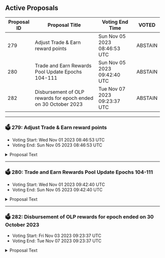 ## Active Proposals

| Proposal ID | Proposal Title | Voting End Time | VOTED |
|-------------|----------------|-----------------|-------|
| 279 | Adjust Trade & Earn reward points | Sun Nov 05 2023 08:46:53 UTC | ABSTAIN |
| 280 | Trade and Earn Rewards Pool Update Epochs 104-111 | Sun Nov 05 2023 09:42:40 UTC | ABSTAIN |
| 282 | Disbursement of OLP rewards for epoch ended on 30 October 2023 | Tue Nov 07 2023 09:23:37 UTC | ABSTAIN |

---

### 🗳 279: Adjust Trade & Earn reward points
- Voting Start: Wed Nov 01 2023 08:46:53 UTC
- Voting End: Sun Nov 05 2023 08:46:53 UTC

<details>
<summary>Proposal Text</summary>
 
This proposal, if passed, will adjust the Trade & Earn reward points for the epoch that ended on Oct 25.

The reward points for the following addresses will be adjusted to zero: inj1mqykgk8glnfevlu7xl0equkaq77djzm2n0g3zp

The community has presented evidence that these addresses have unfairly received Trade & Earn rewards through malicious behavior.

For more details, refer to the governance forum post: https://gov.injective.network/discussion/13905-adjust-trade-earn-reward-points

Disclaimer: I am a team member at Injective Labs.
</details>

---

### 🗳 280: Trade and Earn Rewards Pool Update Epochs 104-111
- Voting Start: Wed Nov 01 2023 09:42:40 UTC
- Voting End: Sun Nov 05 2023 09:42:40 UTC

<details>
<summary>Proposal Text</summary>
 
This proposal defines the rewards allocation of Trade & Earn from epoch 104 to epoch 111, which ends on 14 Nov 2023 09:00 (UTC). The Trade & Earn rewards program was approved by the Injective community to help support the trading volume of Injective and the growth of the exchange dApps built on Injective.

This proposal, if approved, will extend Trade & Earn rewards for another 8 weeks. The following is the breakdown of the rewards:

- Epoch 104 - 2,034 INJ

- Epoch 105 - 2,021 INJ

- Epoch 106 - 2,008 INJ

- Epoch 107 - 1,995 INJ

- Epoch 108 - 1,983 INJ

- Epoch 109 - 1,970 INJ

- Epoch 110 - 1,957 INJ

- Epoch 111 - 1,944 INJ

By voting YES on this proposal, you agree to spending 15,912 INJ from the community pool to promote trading activity on Injective.

By voting NO on the proposal, you do not support spending 15,912 INJ from the community pool to promote trading activity on Injective.

By voting NO WITH VETO, you find this proposal to (1) spam, i.e., irrelevant to the Injective ecosystem, (2) disproportionately infringes on minority interests, or (3) violates or encourages violation of the rules of engagement as currently set out by Injective governance. If the number of ‘NoWithVeto’ votes is greater than a third of total votes, the proposal is rejected and the 500 INJ deposit is burned.

By voting ABSTAIN, you wish to contribute to quorum but formally decline to vote either for or against the proposal.
</details>

---

### 🗳 282: Disbursement of OLP rewards for epoch ended on 30 October 2023
- Voting Start: Fri Nov 03 2023 09:23:37 UTC
- Voting End: Tue Nov 07 2023 09:23:37 UTC

<details>
<summary>Proposal Text</summary>
 
This proposal confirms the final Open Liquidity Program market maker performance of epoch 25 as well as the distribution of 59995.617 INJ tokens, of which 29995.733 INJ are the OLP vested amount from epoch 22, and 29999.884 INJ are 50% of the OLP rewards allocated to epoch 25. The remaining OLP rewards of epoch 25 will be disbursed along with the rewards disbursement of epoch 28. The recipient must still be an active participant of the program in order to receive future disbursements. For a further breakdown of rewards refer to the IPFS link: https://cloudflare-ipfs.com/ipfs/Qmd4mb3tPBZtpXrx3Bp5z4YA3nS73kq1VzDkKgiKuXt7RE.

Disclaimer: I am a member of the Injective Labs team.
</details>
